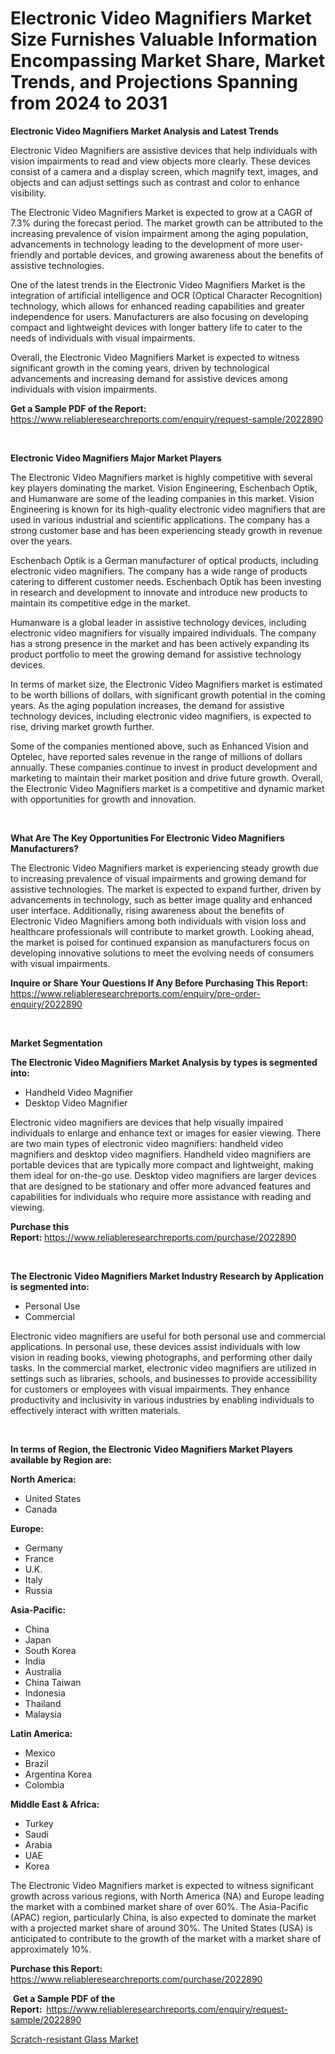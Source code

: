 <p><h1>Electronic Video Magnifiers Market Size Furnishes Valuable Information Encompassing Market Share, Market Trends, and Projections Spanning from 2024 to 2031</h1></p><p><strong>Electronic Video Magnifiers Market Analysis and Latest Trends</strong></p>
<p><p>Electronic Video Magnifiers are assistive devices that help individuals with vision impairments to read and view objects more clearly. These devices consist of a camera and a display screen, which magnify text, images, and objects and can adjust settings such as contrast and color to enhance visibility.</p><p>The Electronic Video Magnifiers Market is expected to grow at a CAGR of 7.3% during the forecast period. The market growth can be attributed to the increasing prevalence of vision impairment among the aging population, advancements in technology leading to the development of more user-friendly and portable devices, and growing awareness about the benefits of assistive technologies.</p><p>One of the latest trends in the Electronic Video Magnifiers Market is the integration of artificial intelligence and OCR (Optical Character Recognition) technology, which allows for enhanced reading capabilities and greater independence for users. Manufacturers are also focusing on developing compact and lightweight devices with longer battery life to cater to the needs of individuals with visual impairments.</p><p>Overall, the Electronic Video Magnifiers Market is expected to witness significant growth in the coming years, driven by technological advancements and increasing demand for assistive devices among individuals with vision impairments.</p></p>
<p><strong>Get a Sample PDF of the Report:&nbsp;</strong> <a href="https://www.reliableresearchreports.com/enquiry/request-sample/2022890">https://www.reliableresearchreports.com/enquiry/request-sample/2022890</a></p>
<p>&nbsp;</p>
<p><strong>Electronic Video Magnifiers Major Market Players</strong></p>
<p><p>The Electronic Video Magnifiers market is highly competitive with several key players dominating the market. Vision Engineering, Eschenbach Optik, and Humanware are some of the leading companies in this market. Vision Engineering is known for its high-quality electronic video magnifiers that are used in various industrial and scientific applications. The company has a strong customer base and has been experiencing steady growth in revenue over the years.</p><p>Eschenbach Optik is a German manufacturer of optical products, including electronic video magnifiers. The company has a wide range of products catering to different customer needs. Eschenbach Optik has been investing in research and development to innovate and introduce new products to maintain its competitive edge in the market.</p><p>Humanware is a global leader in assistive technology devices, including electronic video magnifiers for visually impaired individuals. The company has a strong presence in the market and has been actively expanding its product portfolio to meet the growing demand for assistive technology devices.</p><p>In terms of market size, the Electronic Video Magnifiers market is estimated to be worth billions of dollars, with significant growth potential in the coming years. As the aging population increases, the demand for assistive technology devices, including electronic video magnifiers, is expected to rise, driving market growth further.</p><p>Some of the companies mentioned above, such as Enhanced Vision and Optelec, have reported sales revenue in the range of millions of dollars annually. These companies continue to invest in product development and marketing to maintain their market position and drive future growth. Overall, the Electronic Video Magnifiers market is a competitive and dynamic market with opportunities for growth and innovation.</p></p>
<p>&nbsp;</p>
<p><strong>What Are The Key Opportunities For Electronic Video Magnifiers Manufacturers?</strong></p>
<p><p>The Electronic Video Magnifiers market is experiencing steady growth due to increasing prevalence of visual impairments and growing demand for assistive technologies. The market is expected to expand further, driven by advancements in technology, such as better image quality and enhanced user interface. Additionally, rising awareness about the benefits of Electronic Video Magnifiers among both individuals with vision loss and healthcare professionals will contribute to market growth. Looking ahead, the market is poised for continued expansion as manufacturers focus on developing innovative solutions to meet the evolving needs of consumers with visual impairments.</p></p>
<p><strong>Inquire or Share Your Questions If Any Before Purchasing This Report:</strong> <a href="https://www.reliableresearchreports.com/enquiry/pre-order-enquiry/2022890">https://www.reliableresearchreports.com/enquiry/pre-order-enquiry/2022890</a></p>
<p>&nbsp;</p>
<p><strong>Market Segmentation</strong></p>
<p><strong>The Electronic Video Magnifiers Market Analysis by types is segmented into:</strong></p>
<p><ul><li>Handheld Video Magnifier</li><li>Desktop Video Magnifier</li></ul></p>
<p><p>Electronic video magnifiers are devices that help visually impaired individuals to enlarge and enhance text or images for easier viewing. There are two main types of electronic video magnifiers: handheld video magnifiers and desktop video magnifiers. Handheld video magnifiers are portable devices that are typically more compact and lightweight, making them ideal for on-the-go use. Desktop video magnifiers are larger devices that are designed to be stationary and offer more advanced features and capabilities for individuals who require more assistance with reading and viewing.</p></p>
<p><strong>Purchase this Report:&nbsp;</strong><a href="https://www.reliableresearchreports.com/purchase/2022890">https://www.reliableresearchreports.com/purchase/2022890</a></p>
<p>&nbsp;</p>
<p><strong>The Electronic Video Magnifiers Market Industry Research by Application is segmented into:</strong></p>
<p><ul><li>Personal Use</li><li>Commercial</li></ul></p>
<p><p>Electronic video magnifiers are useful for both personal use and commercial applications. In personal use, these devices assist individuals with low vision in reading books, viewing photographs, and performing other daily tasks. In the commercial market, electronic video magnifiers are utilized in settings such as libraries, schools, and businesses to provide accessibility for customers or employees with visual impairments. They enhance productivity and inclusivity in various industries by enabling individuals to effectively interact with written materials.</p></p>
<p>&nbsp;</p>
<p><strong>In terms of Region, the Electronic Video Magnifiers Market Players available by Region are:</strong></p>
<p>
    <p> <strong> North America: </strong>
        <ul>
            <li>United States</li>
            <li>Canada</li>
        </ul>
        </p> 
    <p> <strong> Europe: </strong>
        <ul>
            <li>Germany</li>
            <li>France</li>
            <li>U.K.</li>
            <li>Italy</li>
            <li>Russia</li>
        </ul>
        </p> 
    <p> <strong> Asia-Pacific: </strong>
        <ul>
            <li>China</li>
            <li>Japan</li>
            <li>South Korea</li>
            <li>India</li>
            <li>Australia</li>
            <li>China Taiwan</li>
            <li>Indonesia</li>
            <li>Thailand</li>
            <li>Malaysia</li>
        </ul>
        </p> 
    <p> <strong> Latin America: </strong>
        <ul>
            <li>Mexico</li>
            <li>Brazil</li>
            <li>Argentina Korea</li>
            <li>Colombia</li>
        </ul>
        </p> 
    <p> <strong> Middle East & Africa: </strong>
        <ul>
            <li>Turkey</li>
            <li>Saudi</li>
            <li>Arabia</li>
            <li>UAE</li>
            <li>Korea</li>
        </ul>
    </p>
    </p>
<p><p>The Electronic Video Magnifiers market is expected to witness significant growth across various regions, with North America (NA) and Europe leading the market with a combined market share of over 60%. The Asia-Pacific (APAC) region, particularly China, is also expected to dominate the market with a projected market share of around 30%. The United States (USA) is anticipated to contribute to the growth of the market with a market share of approximately 10%.</p></p>
<p><strong>Purchase this Report: </strong><a href="https://www.reliableresearchreports.com/purchase/2022890">https://www.reliableresearchreports.com/purchase/2022890</a></p>
<p>&nbsp;<strong>Get a Sample PDF of the Report:&nbsp;&nbsp;</strong><a href="https://www.reliableresearchreports.com/enquiry/request-sample/2022890">https://www.reliableresearchreports.com/enquiry/request-sample/2022890</a></p>
<p><strong></strong></p>
<p><p><a href="https://meowing-canidae-761.notion.site/Scratch-resistant-Glass-Market-Research-Report-The-Key-To-Successful-Business-Strategy-Forecasted-f-9e6fdc2f10cd4c43bfd70a6e7c7c0676">Scratch-resistant Glass Market</a></p></p>